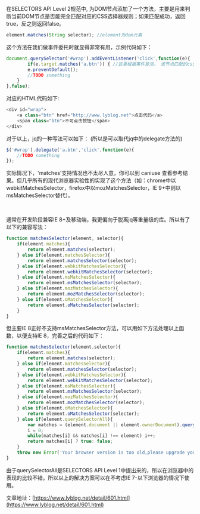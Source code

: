 在SELECTORS API Level 2规范中, 为DOM节点添加了一个方法，主要是用来判断当前DOM节点是否能完全匹配对应的CSS选择器规则；如果匹配成功，返回true，反之则返回false。

```js
element.matches(String selector); //element为dom元素
```

这个方法在我们做事件委托时就显得非常有用，示例代码如下：

```js
document.querySelector('#wrap').addEventListener('click',function(e){
        if(e.target.matches('a.btn')) { //这里根据事件冒泡， 该节点匹配的css规则是否符合
        e.preventDefault();
        //TODO something
    }
},false);
```

对应的HTML代码如下:

```js
<div id="wrap">
    <a class="btn" href="http://www.lyblog.net">点击代码</a>
    <span class="btn">不可点击按钮</span>
</div>
```

对于以上，jq的一种写法可以如下： (所以是可以取代jq中的delegate方法的)

```js
$('#wrap').delegate('a.btn','click',function(e){
    //TODO something
});
```

实际情况下，'matches'支持情况也不太尽人意，你可以到 caniuse 查看参考结果。但几乎所有的现代浏览器实验性的实现了这个方法（如：chrome中以webkitMatchesSelector，firefox中以mozMatchesSelector，IE 9+中则以msMatchesSelector替代）。

<br>

通常在开发阶段兼容IE 8+及移动端，我更偏向于脱离jq等重量级的库。所以有了以下的兼容写法：

```js
function matchesSelector(element, selector){
    if(element.matches){
        return element.matches(selector);
    } else if(element.matchesSelector){
        return element.matchesSelector(selector);
    } else if(element.webkitMatchesSelector){
        return element.webkitMatchesSelector(selector);
    } else if(element.msMatchesSelector){
        return element.msMatchesSelector(selector);
    } else if(element.mozMatchesSelector){
        return element.mozMatchesSelector(selector);
    } else if(element.oMatchesSelector){
        return element.oMatchesSelector(selector);
    }
}
```

但主要IE 8正好不支持msMatchesSelector方法，可以用如下方法处理以上函数，以便支持IE 8，完善之后的代码如下：

```js
function matchesSelector(element,selector){
    if(element.matches){
        return element.matches(selector);
    } else if(element.matchesSelector){
        return element.matchesSelector(selector);
    } else if(element.webkitMatchesSelector){
        return element.webkitMatchesSelector(selector);
    } else if(element.msMatchesSelector){
        return element.msMatchesSelector(selector);
    } else if(element.mozMatchesSelector){
        return element.mozMatchesSelector(selector);
    } else if(element.oMatchesSelector){
        return element.oMatchesSelector(selector);
    } else if(element.querySelectorAll){
        var matches = (element.document || element.ownerDocument).querySelectorAll(selector),
        i = 0;
        while(matches[i] && matches[i] !== element) i++;
        return matches[i] ? true: false;
    }
    throw new Error('Your browser version is too old,please upgrade your browser');
}
```

由于querySelectorAll是SELECTORS API Level 1中提出来的，所以在浏览器中的表现的比较不错。所以以上的解决方案可以在不考虑IE 7-以下浏览器的情况下使用。

文章地址：[https://www.lyblog.net/detail/601.html](https://www.lyblog.net/detail/601.html)






